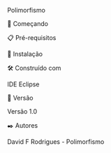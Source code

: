 Polimorfismo

🚀 Começando

 📋 Pré-requisitos

🔧 Instalação

🛠️ Construído com

IDE Eclipse

📌 Versão

Versão 1.0

✒️ Autores

David F Rodrigues - Polimorfismo
